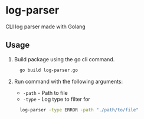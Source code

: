 # log-parser
CLI log parser made with Golang

## Usage

1. Build package using the go cli command.

    ```bash
      go build log-parser.go
    ```

2. Run command with the following arguments:

    - `-path` - Path to file
    - `-type` - Log type to filter for

    
    ```bash
      log-parser -type ERROR -path "./path/to/file"
    ```